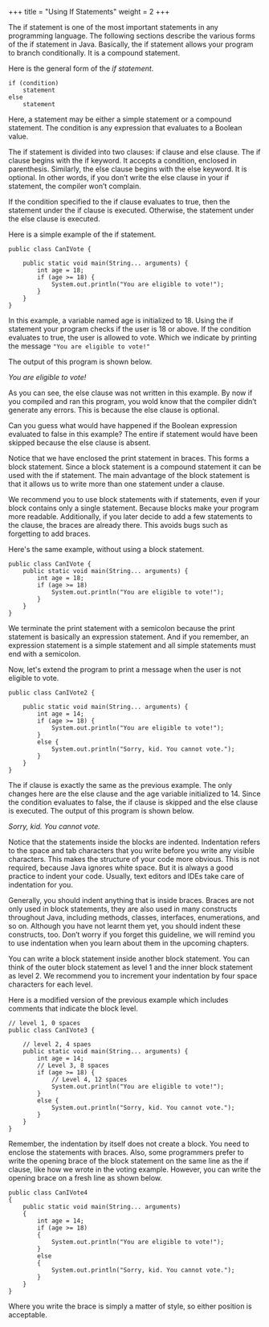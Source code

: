 +++
title = "Using If Statements"
weight = 2
+++

The if statement is one of the most important statements in any
programming language. The following sections describe the various
forms of the if statement in Java.
Basically, the if statement allows your program to branch conditionally.
It is a compound statement.

Here is the general form of the *if statement*.

```
if (condition)
	statement
else
	statement
```

Here, a statement may be either a simple statement or a compound
statement. The condition is any expression that evaluates to a Boolean
value.

The if statement is divided into two clauses: if clause and else clause.
The if clause begins with the if keyword. It accepts a condition,
enclosed in parenthesis. Similarly, the else clause begins with the else
keyword. It is optional. In other words, if you don’t write the else clause
in your if statement, the compiler won’t complain.

If the condition specified to the if clause evaluates to true, then the
statement under the if clause is executed. Otherwise, the statement
under the else clause is executed.

Here is a simple example of the if statement.

```
public class CanIVote {

    public static void main(String... arguments) {
        int age = 18;
        if (age >= 18) {
            System.out.println("You are eligible to vote!");
        }
    }
}
```

In this example, a variable named age is initialized to 18. Using the if
statement your program checks if the user is 18 or above. If the
condition evaluates to true, the user is allowed to vote. Which we
indicate by printing the message `"You are eligible to vote!"`

The output of this program is shown below.

*You are eligible to vote!*

As you can see, the else clause was not written in this example. By now
if you compiled and ran this program, you wold know that the compiler
didn’t generate any errors. This is because the else clause is optional.

Can you guess what would have happened if the Boolean expression
evaluated to false in this example? The entire if statement would have
been skipped because the else clause is absent.

Notice that we have enclosed the print statement in braces. This forms a
block statement. Since a block statement is a compound statement it can
be used with the if statement. The main advantage of the block
statement is that it allows us to write more than one statement under a
clause.

We recommend you to use block statements with if statements, even if
your block contains only a single statement. Because blocks make your
program more readable. Additionally, if you later decide to add a few
statements to the clause, the braces are already there. This avoids bugs
such as forgetting to add braces.

Here's the same example, without using a block statement.
```
public class CanIVote {
    public static void main(String... arguments) {
        int age = 18;
        if (age >= 18)
            System.out.println("You are eligible to vote!");
        }
    }
}
```

We terminate the print statement with a semicolon because the print
statement is basically an expression statement. And if you remember, an
expression statement is a simple statement and all simple statements
must end with a semicolon.

Now, let's extend the program to print a message when the user is not
eligible to vote.

```
public class CanIVote2 {

    public static void main(String... arguments) {
        int age = 14;
        if (age >= 18) {
            System.out.println("You are eligible to vote!");
        }
        else {
            System.out.println("Sorry, kid. You cannot vote.");
        }
    }
}
```

The if clause is exactly the same as the previous example. The only
changes here are the else clause and the age variable initialized to 14.
Since the condition evaluates to false, the if clause is skipped and the
else clause is executed. The output of this program is shown below.

*Sorry, kid. You cannot vote.*

Notice that the statements inside the blocks are indented. Indentation
refers to the space and tab characters that you write before you write any
visible characters. This makes the structure of your code more obvious.
This is not required, because Java ignores white space. But it is always a
good practice to indent your code. Usually, text editors and IDEs take
care of indentation for you.

Generally, you should indent anything that is inside braces. Braces are
not only used in block statements, they are also used in many constructs
throughout Java, including methods, classes, interfaces, enumerations,
and so on. Although you have not learnt them yet, you should indent
these constructs, too. Don’t worry if you forget this guideline, we will
remind you to use indentation when you learn about them in the
upcoming chapters.

You can write a block statement inside another block statement. You
can think of the outer block statement as level 1 and the inner block 
statement as level 2. We recommend you to increment your indentation
by four space characters for each level.

Here is a modified version of the previous example which includes
comments that indicate the block level.

```
// level 1, 0 spaces
public class CanIVote3 {

    // level 2, 4 spaes
    public static void main(String... arguments) {
        int age = 14;
        // Level 3, 8 spaces
        if (age >= 18) {
            // Level 4, 12 spaces
            System.out.println("You are eligible to vote!");
        }
        else {
            System.out.println("Sorry, kid. You cannot vote.");
        }
    }
}
```

Remember, the indentation by itself does not create a block. You need
to enclose the statements with braces. Also, some programmers prefer
to write the opening brace of the block statement on the same line as the
if clause, like how we wrote in the voting example. However, you can
write the opening brace on a fresh line as shown below.

```
public class CanIVote4
{
    public static void main(String... arguments)
    {
        int age = 14;
        if (age >= 18)
        {
            System.out.println("You are eligible to vote!");
        }
        else
        {
            System.out.println("Sorry, kid. You cannot vote.");
        }
    }
}
```

Where you write the brace is simply a matter of style, so either position
is acceptable.